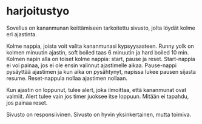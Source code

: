 ﻿# harjoitustyo
Sovellus on kananmunan keittämiseen tarkoitettu sivusto, jolta löydät kolme eri ajastinta.

Kolme nappia, joista voit valita kananmunasi kypsyysasteen. Runny yolk on kolmen minuutin ajastin, 
soft boiled taas 6 minuutin ja hard boiled 10 min. 
Kolmen napin alla on toiset kolme nappia: start, pause ja reset. Start-nappia ei voi painaa, jos ei
ole ensin valinnut ajastimelle aikaa. Pause-nappi pysäyttää ajastimen ja kun aika on pysähtynyt,
napissa lukee pausen sijasta resume. Reset-nappula nollaa ajastimen nollaan.

Kun ajastin on loppunut, tulee alert, joka ilmoittaa, että kananmunat ovat valmiit.
Alert tulee vain jos timer juoksee itse loppuun. 
Mitään ei tapahdu, jos painaa reset. 

Sivusto on responsiivinen. Sivusto on hyvin yksinkertainen, mutta toimiva.
